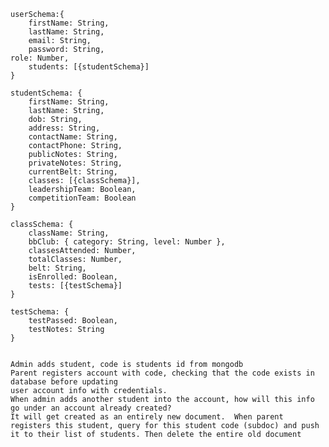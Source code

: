 
	userSchema:{
		firstName: String,
		lastName: String,
		email: String,
		password: String,
    role: Number,
		students: [{studentSchema}]
	}

	studentSchema: {
		firstName: String,
		lastName: String,
		dob: String,
		address: String,
		contactName​:​ String,
		contactPhone: ​String,
		publicNotes: String,
		privateNotes: String,
		currentBelt: ​String​,
		classes: [{classSchema}],
		leadershipTeam: Boolean,
		competitionTeam: Boolean
	}

	classSchema: {
		className: String,
		bbClub: { category: String, level: Number },
		classesAttended: Number,
		totalClasses: Number,
		belt: String,
		isEnrolled: Boolean,
		tests: [{testSchema}]
	}

	testSchema: {
		testPassed: Boolean,
		testNotes: String
	}


	Admin adds student, code is students id from mongodb
	Parent registers account with code, checking that the code exists in database before updating
	user account info with credentials.
 	When admin adds another student into the account, how will this info go under an account already created?
	It will get created as an entirely new document.  When parent registers this student, query for this student code (subdoc) and push it to their list of students. Then delete the entire old document
